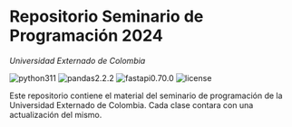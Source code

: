 # Repositorio Seminario de Programación 2024

*Universidad Externado de Colombia*

![python311](https://img.shields.io/badge/python-3.11-blue) 
![pandas2.2.2](https://img.shields.io/badge/pandas-2.2.2-blue)
![fastapi0.70.0](https://img.shields.io/badge/fastapi-0.70.0-blue)
![license](https://img.shields.io/badge/license-MIT-green)

Este repositorio contiene el material del seminario de programación de la Universidad Externado de Colombia. Cada clase contara con una actualización del mismo.
